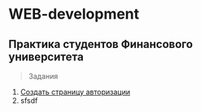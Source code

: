 # WEB-development


## Практика студентов Финансового университета


> Задания

1. [Создать страницу авторизации](https://github.com/VladimirAndropov/wd/blob/7c5e8a8f16cee1b1fd683ad7b00464d2c54dcb5e/1.html)
2. sfsdf
